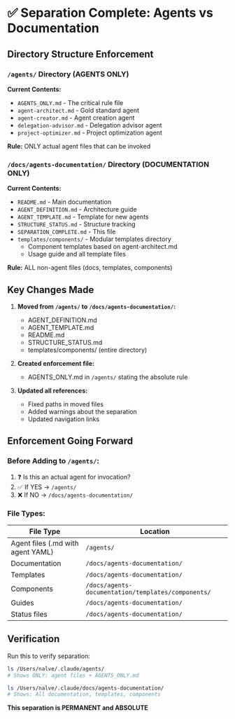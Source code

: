 
# ✅ Separation Complete: Agents vs Documentation

## Directory Structure Enforcement

### `/agents/` Directory (AGENTS ONLY)
**Current Contents:**
- `AGENTS_ONLY.md` - The critical rule file
- `agent-architect.md` - Gold standard agent
- `agent-creator.md` - Agent creation agent
- `delegation-advisor.md` - Delegation advisor agent
- `project-optimizer.md` - Project optimization agent

**Rule:** ONLY actual agent files that can be invoked

### `/docs/agents-documentation/` Directory (DOCUMENTATION ONLY)
**Current Contents:**
- `README.md` - Main documentation
- `AGENT_DEFINITION.md` - Architecture guide
- `AGENT_TEMPLATE.md` - Template for new agents
- `STRUCTURE_STATUS.md` - Structure tracking
- `SEPARATION_COMPLETE.md` - This file
- `templates/components/` - Modular templates directory
  - Component templates based on agent-architect.md
  - Usage guide and all template files

**Rule:** ALL non-agent files (docs, templates, components)

## Key Changes Made

1. **Moved from `/agents/` to `/docs/agents-documentation/`:**
   - AGENT_DEFINITION.md
   - AGENT_TEMPLATE.md
   - README.md
   - STRUCTURE_STATUS.md
   - templates/components/ (entire directory)

2. **Created enforcement file:**
   - AGENTS_ONLY.md in `/agents/` stating the absolute rule

3. **Updated all references:**
   - Fixed paths in moved files
   - Added warnings about the separation
   - Updated navigation links

## Enforcement Going Forward

### Before Adding to `/agents/`:
1. ❓ Is this an actual agent for invocation?
2. ✅ If YES → `/agents/`
3. ❌ If NO → `/docs/agents-documentation/`

### File Types:
| File Type | Location |
|-----------|----------|
| Agent files (.md with agent YAML) | `/agents/` |
| Documentation | `/docs/agents-documentation/` |
| Templates | `/docs/agents-documentation/` |
| Components | `/docs/agents-documentation/templates/components/` |
| Guides | `/docs/agents-documentation/` |
| Status files | `/docs/agents-documentation/` |

## Verification

Run this to verify separation:
```bash
ls /Users/nalve/.claude/agents/
# Shows ONLY: agent files + AGENTS_ONLY.md

ls /Users/nalve/.claude/docs/agents-documentation/
# Shows: All documentation, templates, components
```

**This separation is PERMANENT and ABSOLUTE**
